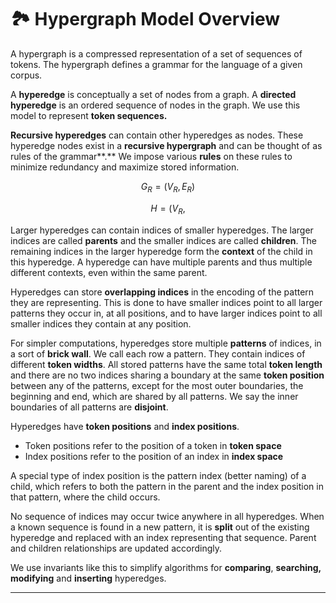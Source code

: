 # 🏞 Hypergraph Model Overview

A hypergraph is a compressed representation of a set of sequences of tokens. The hypergraph defines a grammar for the language of a given corpus.&#x20;

A **hyperedge** is conceptually a set of nodes from a graph. A **directed hyperedge** is an ordered sequence of nodes in the graph. We use this model to represent **token sequences.**

**Recursive hyperedges** can contain other hyperedges as nodes. These hyperedge nodes exist in a **recursive hypergraph** and can be thought of as rules of the grammar**.** We impose various **rules** on these rules to minimize redundancy and maximize stored information.

$$
G_R = (V_R, E_R)
$$

$$
H = (V_R,
$$

Larger hyperedges can contain indices of smaller hyperedges. The larger indices are called **parents** and the smaller indices are called **children**. The remaining indices in the larger hyperedge form the **context** of the child in this hyperedge. A hyperedge can have multiple parents and thus multiple different contexts, even within the same parent.

Hyperedges can store **overlapping indices** in the encoding of the pattern they are representing. This is done to have smaller indices point to all larger patterns they occur in, at all positions, and to have larger indices point to all smaller indices they contain at any position.

For simpler computations, hyperedges store multiple **patterns** of indices, in a sort of **brick wall**. We call each row a pattern. They contain indices of different **token widths**. All stored patterns have the same total **token length** and there are no two indices sharing a boundary at the same **token position** between any of the patterns, except for the most outer boundaries, the beginning and end, which are shared by all patterns. We say the inner boundaries of all patterns are **disjoint**.

Hyperedges have **token positions** and **index positions**.

* Token positions refer to the position of a token in **token space**
* Index positions refer to the position of an index in **index space**

A special type of index position is the pattern index (better naming) of a child, which refers to both the pattern in the parent and the index position in that pattern, where the child occurs.

No sequence of indices may occur twice anywhere in all hyperedges. When a known sequence is found in a new pattern, it is **split** out of the existing hyperedge and replaced with an index representing that sequence. Parent and children relationships are updated accordingly.

We use invariants like this to simplify algorithms for **comparing**, **searching, modifying** and **inserting** hyperedges.

***
